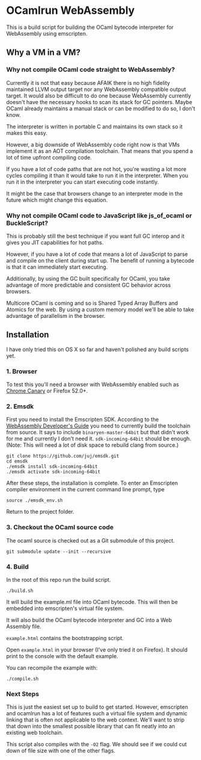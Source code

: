 # OCamlrun WebAssembly

This is a build script for building the OCaml bytecode interpreter for WebAssembly using emscripten.

## Why a VM in a VM?

### Why not compile OCaml code straight to WebAssembly?

Currently it is not that easy because AFAIK there is no high fidelity maintained LLVM output target nor any WebAssembly compatible output target. It would also be difficult to do one because WebAssembly currently doesn't have the necessary hooks to scan its stack for GC pointers. Maybe OCaml already maintains a manual stack or can be modified to do so, I don't know.

The interpreter is written in portable C and maintains its own stack so it makes this easy.

However, a big downside of WebAssembly code right now is that VMs implement it as an AOT compilation toolchain. That means that you spend a lot of time upfront compiling code.

If you have a lot of code paths that are not hot, you're wasting a lot more cycles compiling it than it would take to run it in the interpreter. When you run it in the interpreter you can start executing code instantly.

It might be the case that browsers change to an interpreter mode in the future which might change this equation.

### Why not compile OCaml code to JavaScript like js_of_ocaml or BuckleScript?

This is probably still the best technique if you want full GC interop and it gives you JIT capabilities for hot paths.

However, if you have a lot of code that means a lot of JavaScript to parse and compile on the client during start up. The benefit of running a bytecode is that it can immediately start executing.

Additionally, by using the GC built specifically for OCaml, you take advantage of more predictable and consistent GC behavior across browsers.

Multicore OCaml is coming and so is Shared Typed Array Buffers and Atomics for the web. By using a custom memory model we'll be able to take advantage of parallelism in the browser.

## Installation

I have only tried this on OS X so far and haven't polished any build scripts yet.

### 1. Browser

To test this you'll need a browser with WebAssembly enabled such as [Chrome Canary](https://www.google.com/chrome/browser/canary.html) or Firefox 52.0+.

### 2. Emsdk

First you need to install the Emscripten SDK. According to the [WebAssembly Developer's Guide](http://webassembly.org/getting-started/developers-guide/) you need to currently build the toolchain from source. It says to include `binaryen-master-64bit` but that didn't work for me and currently I don't need it. `sdk-incoming-64bit` should be enough. (Note: This will need a lot of disk space to rebuild clang from source.)

```
git clone https://github.com/juj/emsdk.git
cd emsdk
./emsdk install sdk-incoming-64bit
./emsdk activate sdk-incoming-64bit
```

After these steps, the installation is complete. To enter an Emscripten compiler environment in the current command line prompt, type

```
source ./emsdk_env.sh
```

Return to the project folder.

### 3. Checkout the OCaml source code

The ocaml source is checked out as a Git submodule of this project.

```
git submodule update --init --recursive
```

### 4. Build

In the root of this repo run the build script.

```
./build.sh
```

It will build the example.ml file into OCaml bytecode. This will then be embedded into emscripten's virtual file system.

It will also build the OCaml bytecode interpreter and GC into a Web Assembly file.

`example.html` contains the bootstrapping script.

Open `example.html` in your browser (I've only tried it on Firefox). It should print to the console with the default example.

You can recompile the example with:

```
./compile.sh
```

### Next Steps

This is just the easiest set up to build to get started. However, emscripten and ocamlrun has a lot of features such a virtual file system and dynamic linking that is often not applicable to the web context. We'll want to strip that down into the smallest possible library that can fit neatly into an existing web toolchain.

This script also compiles with the `-O2` flag. We should see if we could cut down of file size with one of the other flags.
